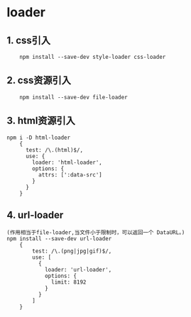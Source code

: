 # loader

## 1. css引入

    	npm install --save-dev style-loader css-loader

## 2. css资源引入

    	npm install --save-dev file-loader


## 3. html资源引入

	npm i -D html-loader
		{
		  test: /\.(html)$/,
		  use: {
		    loader: 'html-loader',
		    options: {
		      attrs: [':data-src']
		    }
		  }
		}

## 4. url-loader

	(作用相当于file-loader,当文件小于限制时，可以返回一个 DataURL。)
	npm install --save-dev url-loader
		{
			test: /\.(png|jpg|gif)$/,
			use: [
			  {
			    loader: 'url-loader',
			    options: {
			      limit: 8192
			    }
			  }
			]
		}
